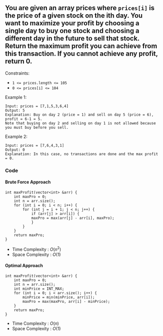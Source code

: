 ## You are given an array prices where `prices[i]` is the price of a given stock on the ith day. You want to maximize your profit by choosing a single day to buy one stock and choosing a different day in the future to sell that stock. Return the maximum profit you can achieve from this transaction. If you cannot achieve any profit, return 0.

Constraints:

- `1 <= prices.length <= 105`
- `0 <= prices[i] <= 104`

Example 1:
```
Input: prices = [7,1,5,3,6,4]
Output: 5
Explanation: Buy on day 2 (price = 1) and sell on day 5 (price = 6), profit = 6-1 = 5.
Note that buying on day 2 and selling on day 1 is not allowed because you must buy before you sell.
```
Example 2:
```
Input: prices = [7,6,4,3,1]
Output: 0
Explanation: In this case, no transactions are done and the max profit = 0.
```
### Code
#### Brute Force Approach
```
int maxProfit(vector<int> &arr) {
    int maxPro = 0;
    int n = arr.size();
    for (int i = 0; i < n; i++) {
        for (int j = i + 1; j < n; j++) {
            if (arr[j] > arr[i]) {
            maxPro = max(arr[j] - arr[i], maxPro);
            }
        }
    }
    return maxPro;
}
```
- Time Complexity : $O(n^2)$
- Space Complexity : $O(1)$

#### Optimal Approach
```
int maxProfit(vector<int> &arr) {
    int maxPro = 0;
    int n = arr.size();
    int minPrice = INT_MAX;
    for (int i = 0; i < arr.size(); i++) {
        minPrice = min(minPrice, arr[i]);
        maxPro = max(maxPro, arr[i] - minPrice);
    }
    return maxPro;
}
```
- Time Complexity : $O(n)$
- Space Complexity : $O(1)$